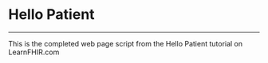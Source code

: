 # Hello Patient
------
This is the completed web page script from the Hello Patient tutorial on LearnFHIR.com
